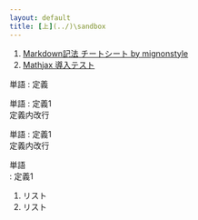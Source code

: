 ```yaml
---
layout: default
title: [上](../)\sandbox
---
```


1. [Markdown記法 チートシート by mignonstyle](markdown-test)
2. [Mathjax 導入テスト](math-test)


単語
: 定義

単語
: 定義1  
定義内改行

単語
: 定義1  
  定義内改行

単語  
: 定義1  
1. リスト
1. リスト
